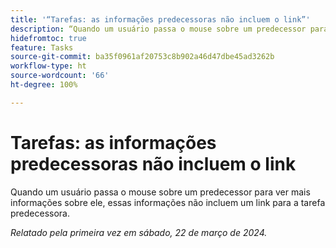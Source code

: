 ```yaml
---
title: '“Tarefas: as informações predecessoras não incluem o link”'
description: “Quando um usuário passa o mouse sobre um predecessor para ver mais informações sobre ele, essas informações não incluem um link para a tarefa predecessora.”
hidefromtoc: true
feature: Tasks
source-git-commit: ba35f0961af20753c8b902a46d47dbe45ad3262b
workflow-type: ht
source-wordcount: '66'
ht-degree: 100%

---
```



# Tarefas: as informações predecessoras não incluem o link

Quando um usuário passa o mouse sobre um predecessor para ver mais informações sobre ele, essas informações não incluem um link para a tarefa predecessora.

_Relatado pela primeira vez em sábado, 22 de março de 2024._

